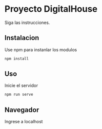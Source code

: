 # Proyecto DigitalHouse

Siga las instrucciones.

## Instalacion

Use npm para instanlar los modulos

```bash
npm install
```

## Uso

Inicie el servidor

```bash
npm run serve
```

## Navegador
Ingrese a localhost
